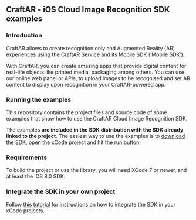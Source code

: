 ## CraftAR - iOS Cloud Image Recognition SDK examples

### Introduction

CraftAR allows to create recognition only and Augmented Reality (AR)
experiences using the CraftAR Service and its Mobile SDK (‘Mobile SDK’).

With CraftAR, you can create amazing apps that provide digital content
for real-life objects like printed media, packaging among others. You
can use our online web panel or APIs, to upload images to be recognised and set
AR content to display upon recognition in your CraftAR-powered
app.

### Running the examples

This repository contains the project files and source code of some examples
that show how to use the CraftAR Cloud Image Recognition SDK.

The examples **are included in the SDK distribution with the SDK already linked to
the project**. The easiest way to use the examples is to [download the SDK](http://catchoom.com/documentation/image-recognition-sdk/ios-image-recognition-sdk/), open the xCode project and hit the run button.

### Requirements

To build the project or use the library, you will need XCode 7 or newer,
and at least the iOS 8.0 SDK.

### Integrate the SDK in your own project

Follow [this tutorial](http://support.catchoom.com/customer/portal/articles/1887554-tutorial-set-up-the-ios-project-in-xcode) for instructions on how to integrate the SDK in your xCode projects.
